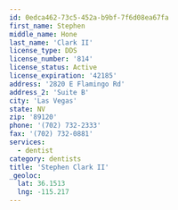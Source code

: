```yaml
---
id: 0edca462-73c5-452a-b9bf-7f6d08ea67fa
first_name: Stephen
middle_name: Hone
last_name: 'Clark II'
license_type: DDS
license_number: '814'
license_status: Active
license_expiration: '42185'
address: '2820 E Flamingo Rd'
address_2: 'Suite B'
city: 'Las Vegas'
state: NV
zip: '89120'
phone: '(702) 732-2333'
fax: '(702) 732-0881'
services:
  - dentist
category: dentists
title: 'Stephen Clark II'
_geoloc:
  lat: 36.1513
  lng: -115.217
---
```

